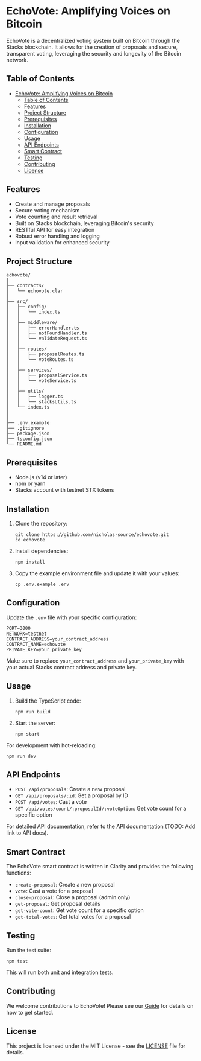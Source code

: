# EchoVote: Amplifying Voices on Bitcoin

EchoVote is a decentralized voting system built on Bitcoin through the Stacks blockchain. It allows for the creation of proposals and secure, transparent voting, leveraging the security and longevity of the Bitcoin network.

## Table of Contents

- [EchoVote: Amplifying Voices on Bitcoin](#echovote-amplifying-voices-on-bitcoin)
	- [Table of Contents](#table-of-contents)
	- [Features](#features)
	- [Project Structure](#project-structure)
	- [Prerequisites](#prerequisites)
	- [Installation](#installation)
	- [Configuration](#configuration)
	- [Usage](#usage)
	- [API Endpoints](#api-endpoints)
	- [Smart Contract](#smart-contract)
	- [Testing](#testing)
	- [Contributing](#contributing)
	- [License](#license)

## Features

- Create and manage proposals
- Secure voting mechanism
- Vote counting and result retrieval
- Built on Stacks blockchain, leveraging Bitcoin's security
- RESTful API for easy integration
- Robust error handling and logging
- Input validation for enhanced security

## Project Structure

```
echovote/
│
├── contracts/
│   └── echovote.clar
│
├── src/
│   ├── config/
│   │   └── index.ts
│   │
│   ├── middleware/
│   │   ├── errorHandler.ts
│   │   ├── notFoundHandler.ts
│   │   └── validateRequest.ts
│   │
│   ├── routes/
│   │   ├── proposalRoutes.ts
│   │   └── voteRoutes.ts
│   │
│   ├── services/
│   │   ├── proposalService.ts
│   │   └── voteService.ts
│   │
│   ├── utils/
│   │   ├── logger.ts
│   │   └── stacksUtils.ts
│   └── index.ts
│
│
├── .env.example
├── .gitignore
├── package.json
├── tsconfig.json
└── README.md
```

## Prerequisites

- Node.js (v14 or later)
- npm or yarn
- Stacks account with testnet STX tokens

## Installation

1. Clone the repository:

   ```
   git clone https://github.com/nicholas-source/echovote.git
   cd echovote
   ```

2. Install dependencies:

   ```
   npm install
   ```

3. Copy the example environment file and update it with your values:
   ```
   cp .env.example .env
   ```

## Configuration

Update the `.env` file with your specific configuration:

```
PORT=3000
NETWORK=testnet
CONTRACT_ADDRESS=your_contract_address
CONTRACT_NAME=echovote
PRIVATE_KEY=your_private_key
```

Make sure to replace `your_contract_address` and `your_private_key` with your actual Stacks contract address and private key.

## Usage

1. Build the TypeScript code:

   ```
   npm run build
   ```

2. Start the server:
   ```
   npm start
   ```

For development with hot-reloading:

```
npm run dev
```

## API Endpoints

- `POST /api/proposals`: Create a new proposal
- `GET /api/proposals/:id`: Get a proposal by ID
- `POST /api/votes`: Cast a vote
- `GET /api/votes/count/:proposalId/:voteOption`: Get vote count for a specific option

For detailed API documentation, refer to the API documentation (TODO: Add link to API docs).

## Smart Contract

The EchoVote smart contract is written in Clarity and provides the following functions:

- `create-proposal`: Create a new proposal
- `vote`: Cast a vote for a proposal
- `close-proposal`: Close a proposal (admin only)
- `get-proposal`: Get proposal details
- `get-vote-count`: Get vote count for a specific option
- `get-total-votes`: Get total votes for a proposal

## Testing

Run the test suite:

```
npm test
```

This will run both unit and integration tests.

## Contributing

We welcome contributions to EchoVote! Please see our [ Guide](CONTRIBUTING.md) for details on how to get started.

## License

This project is licensed under the MIT License - see the [LICENSE](LICENSE) file for details.

